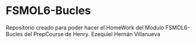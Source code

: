 # FSMOL6-Bucles
Repositorio creado para poder hacer el HomeWork del Módulo FSMOL6-Bucles del PrepCourse de Henry. Ezequiel Hernán Villanueva
